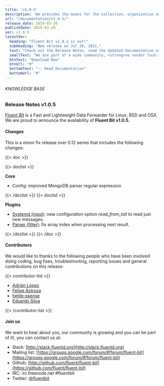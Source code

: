 ```yaml
---
title: 'v1.0.5'
description: 'We provides the means for the collection, organization and computerized retrieval of knowledgeand Lightweight Data Forwarder for Linux, BSD and OSX. We are proud to announce the availability of Fluent Bit v1.0.5.'
url: "/documentation/v1.0.5/"
release_date: 2019-03-20
publishdate: 2019-03-20
ver: v1.0.5
latestVer:
  heading: "Fluent Bit v1.8.2 is out!"
  subHeading: "New release on Jul 20, 2021,"
  text: "Check out the Release Notes, read the Updated Documentation or jump directly to the Downloads Section."
  smallText: "We are part of a wide community, <strong>no vendor lock-in.</strong>"
  btnText: "Download Now"
  btnUrl: "#"
  bottomText: ":: Read Documentation"
  bottomUrl: "#"
---
```



###### KNOWLEDGE BASE

### Release Notes v1.0.5

[Fluent Bit](https://fluentbit.io/) is a Fast and Lightweight Data Forwarder for Linux, BSD and OSX. We are proud to announce the availability of **Fluent Bit v1.0.5.**

#### Changes

This is a minor fix release over 0.12 series that includes the following changes:

{{< doc >}}

{{< doclist >}}

**Core**

* Config: improved MongoDB parser regular expression

{{< /doclist >}}
{{< doclist >}}

**Plugins**

* [Systemd (input)](https://fluentbit.io/documentation/0.12/input/systemd.html): new configuration option _read_from_tail_ to read just new messages.
* [Parser (filter)](https://fluentbit.io/documentation/0.12/filter/parser.html): fix array index when processing next result.

{{< /doclist >}}
{{< /doc >}}

#### Contributors

We would like to thanks to the following people who have been involved doing coding, bug fixes, troubleshooting, reporting issues and general contributions on this release:

{{< contributor-list >}}

* [Adrián López](https://github.com/adrianlzt)
* [Felipe Astroza](https://github.com/astroza)
* [hetile-ssense](https://github.com/hetile-ssense)
* [Eduardo Silva](https://github.com/edsiper)

{{< /contributor-list >}}

#### Join us

We want to hear about you, our community is growing and you can be part of it!, you can contact us at:

* Slack: [http://slack.fluentd.org](http://slack.fluentd.org)
* Mailing list: [https://groups.google.com/forum/#!forum/fluent-bit](https://groups.google.com/forum/#!forum/fluent-bit)
* Github: [http://github.com/fluent/fluent-bit](https://github.com/fluent/fluent-bit)
* IRC: irc.freenode.net #fluentbit
* Twitter: [@fluentbit](https://twitter.com/fluentbit)